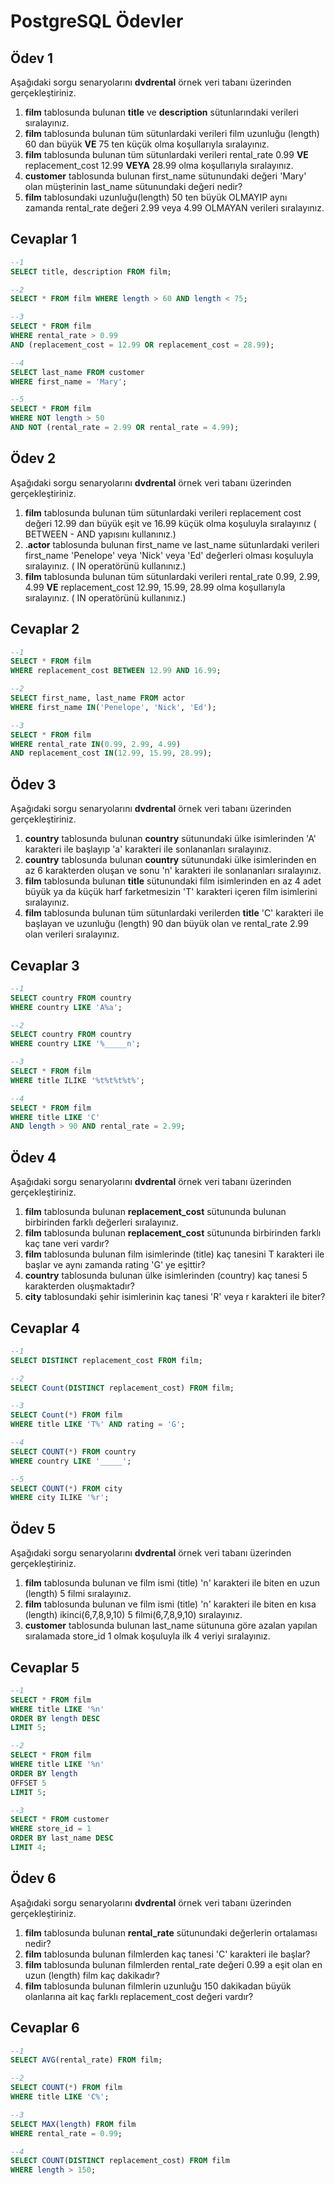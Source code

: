 # PostgreSQL Ödevler

## Ödev 1

Aşağıdaki sorgu senaryolarını **dvdrental** örnek veri tabanı üzerinden gerçekleştiriniz.

1. **film** tablosunda bulunan **title** ve **description** sütunlarındaki verileri sıralayınız.
2. **film** tablosunda bulunan tüm sütunlardaki verileri film uzunluğu (length) 60 dan büyük **VE** 75 ten küçük olma koşullarıyla sıralayınız.
3. **film** tablosunda bulunan tüm sütunlardaki verileri rental\_rate 0.99 **VE** replacement\_cost 12.99 **VEYA** 28.99 olma koşullarıyla sıralayınız.
4. **customer** tablosunda bulunan first\_name sütunundaki değeri 'Mary' olan müşterinin last\_name sütunundaki değeri nedir?
5. **film** tablosundaki uzunluğu(length) 50 ten büyük OLMAYIP aynı zamanda rental\_rate değeri 2.99 veya 4.99 OLMAYAN verileri sıralayınız.

## Cevaplar 1

``` sql
--1
SELECT title, description FROM film;

--2
SELECT * FROM film WHERE length > 60 AND length < 75;

--3
SELECT * FROM film 
WHERE rental_rate > 0.99 
AND (replacement_cost = 12.99 OR replacement_cost = 28.99);

--4
SELECT last_name FROM customer 
WHERE first_name = 'Mary';

--5
SELECT * FROM film 
WHERE NOT length > 50 
AND NOT (rental_rate = 2.99 OR rental_rate = 4.99);
```

## Ödev 2

Aşağıdaki sorgu senaryolarını **dvdrental** örnek veri tabanı üzerinden gerçekleştiriniz.

1. **film** tablosunda bulunan tüm sütunlardaki verileri replacement cost değeri 12.99 dan büyük eşit ve 16.99 küçük olma koşuluyla sıralayınız ( BETWEEN - AND yapısını kullanınız.)
2. .**actor** tablosunda bulunan first\_name ve last\_name sütunlardaki verileri first\_name 'Penelope' veya 'Nick' veya 'Ed' değerleri olması koşuluyla sıralayınız. ( IN operatörünü kullanınız.)
3. **film** tablosunda bulunan tüm sütunlardaki verileri rental\_rate 0.99, 2.99, 4.99 **VE** replacement\_cost 12.99, 15.99, 28.99 olma koşullarıyla sıralayınız. ( IN operatörünü kullanınız.)

## Cevaplar 2

``` sql
--1
SELECT * FROM film
WHERE replacement_cost BETWEEN 12.99 AND 16.99;

--2
SELECT first_name, last_name FROM actor
WHERE first_name IN('Penelope', 'Nick', 'Ed');

--3
SELECT * FROM film
WHERE rental_rate IN(0.99, 2.99, 4.99) 
AND replacement_cost IN(12.99, 15.99, 28.99); 
```

## Ödev 3

Aşağıdaki sorgu senaryolarını **dvdrental** örnek veri tabanı üzerinden gerçekleştiriniz.

1. **country** tablosunda bulunan **country** sütunundaki ülke isimlerinden 'A' karakteri ile başlayıp 'a' karakteri ile sonlananları sıralayınız.
2. **country** tablosunda bulunan **country** sütunundaki ülke isimlerinden en az 6 karakterden oluşan ve sonu 'n' karakteri ile sonlananları sıralayınız.
3. **film** tablosunda bulunan **title** sütunundaki film isimlerinden en az 4 adet büyük ya da küçük harf farketmesizin 'T' karakteri içeren film isimlerini sıralayınız.
4. **film** tablosunda bulunan tüm sütunlardaki verilerden **title** 'C' karakteri ile başlayan ve uzunluğu (length) 90 dan büyük olan ve rental\_rate 2.99 olan verileri sıralayınız.

## Cevaplar 3

``` sql
--1
SELECT country FROM country
WHERE country LIKE 'A%a';

--2
SELECT country FROM country
WHERE country LIKE '%_____n';

--3
SELECT * FROM film
WHERE title ILIKE '%t%t%t%t%';

--4
SELECT * FROM film 
WHERE title LIKE 'C' 
AND length > 90 AND rental_rate = 2.99;
```

## Ödev 4

Aşağıdaki sorgu senaryolarını **dvdrental** örnek veri tabanı üzerinden gerçekleştiriniz.

1. **film** tablosunda bulunan **replacement\_cost** sütununda bulunan birbirinden farklı değerleri sıralayınız.
2. **film** tablosunda bulunan **replacement\_cost** sütununda birbirinden farklı kaç tane veri vardır?
3. **film** tablosunda bulunan film isimlerinde (title) kaç tanesini T karakteri ile başlar ve aynı zamanda rating 'G' ye eşittir?
4. **country** tablosunda bulunan ülke isimlerinden (country) kaç tanesi 5 karakterden oluşmaktadır?
5. **city** tablosundaki şehir isimlerinin kaç tanesi 'R' veya r karakteri ile biter?

## Cevaplar 4

``` sql
--1 
SELECT DISTINCT replacement_cost FROM film;

--2
SELECT Count(DISTINCT replacement_cost) FROM film;

--3
SELECT Count(*) FROM film
WHERE title LIKE 'T%' AND rating = 'G';

--4
SELECT COUNT(*) FROM country 
WHERE country LIKE '_____';

--5
SELECT COUNT(*) FROM city
WHERE city ILIKE '%r';
```

## Ödev 5

Aşağıdaki sorgu senaryolarını **dvdrental** örnek veri tabanı üzerinden gerçekleştiriniz.

1. **film** tablosunda bulunan ve film ismi (title) 'n' karakteri ile biten en uzun (length) 5 filmi sıralayınız.
2. **film** tablosunda bulunan ve film ismi (title) 'n' karakteri ile biten en kısa (length) ikinci(6,7,8,9,10) 5 filmi(6,7,8,9,10) sıralayınız.
3. **customer** tablosunda bulunan last\_name sütununa göre azalan yapılan sıralamada store\_id 1 olmak koşuluyla ilk 4 veriyi sıralayınız.

## Cevaplar 5

``` sql
--1
SELECT * FROM film
WHERE title LIKE '%n'
ORDER BY length DESC
LIMIT 5;

--2
SELECT * FROM film
WHERE title LIKE '%n'
ORDER BY length
OFFSET 5
LIMIT 5;

--3 
SELECT * FROM customer
WHERE store_id = 1
ORDER BY last_name DESC
LIMIT 4;
```

## Ödev 6

Aşağıdaki sorgu senaryolarını **dvdrental** örnek veri tabanı üzerinden gerçekleştiriniz.

1. **film** tablosunda bulunan **rental\_rate** sütunundaki değerlerin ortalaması nedir?
2. **film** tablosunda bulunan filmlerden kaç tanesi 'C' karakteri ile başlar?
3. **film** tablosunda bulunan filmlerden rental\_rate değeri 0.99 a eşit olan en uzun (length) film kaç dakikadır?
4. **film** tablosunda bulunan filmlerin uzunluğu 150 dakikadan büyük olanlarına ait kaç farklı replacement\_cost değeri vardır?

## Cevaplar 6

```sql
--1
SELECT AVG(rental_rate) FROM film;

--2
SELECT COUNT(*) FROM film 
WHERE title LIKE 'C%';

--3
SELECT MAX(length) FROM film
WHERE rental_rate = 0.99;

--4 
SELECT COUNT(DISTINCT replacement_cost) FROM film
WHERE length > 150;
```
